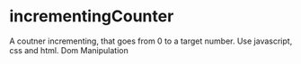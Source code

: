 # incrementingCounter
A coutner incrementing, that goes from 0 to a target number. Use javascript, css and html. Dom Manipulation
